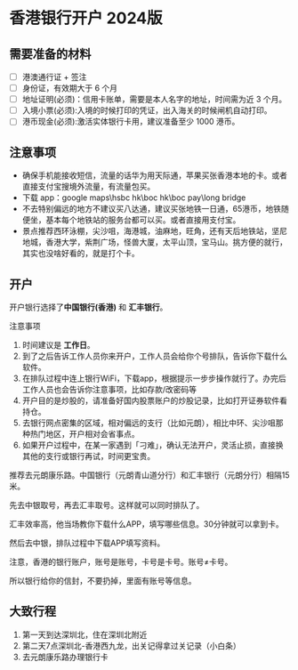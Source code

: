 # 香港银行开户 2024版

## 需要准备的材料
- [ ] 港澳通行证 + 签注
- [ ] 身份证，有效期大于 6 个月
- [ ] 地址证明(必须)：信用卡账单，需要是本人名字的地址，时间需为近 3 个月。
- [ ] 入境小票(必须):入境的时候打印的凭证，出入海关的时候闸机自动打印。
- [ ] 港币现金(必须):激活实体银行卡用，建议准备至少 1000 港币。

## 注意事项
- 确保手机能接收短信，流量的话华为用天际通，苹果买张香港本地的卡。或者直接支付宝搜境外流量，有流量包买。
- 下载 app：google maps\hsbc hk\boc hk\boc pay\long bridge
- 不去特别偏远的地方不建议买八达通，建议买张地铁一日通，65港币，地铁随便坐，基本每个地铁站的服务台都可以买。或者直接用支付宝。
- 景点推荐西环泳棚，尖沙咀，海港城，油麻地，旺角，还有天后地铁站，坚尼地城，香港大学，紫荆广场，怪兽大厦，太平山顶，宝马山。挑方便的就行，其实也没啥好看的，就是打个卡。

## 开户
开户银行选择了**中国银行(香港)** 和 **汇丰银行**。

注意事项
1. 时间建议是 **工作日**。
2. 到了之后告诉工作人员你来开户，工作人员会给你个号排队，告诉你下载什么软件。
3. 在排队过程中连上银行WiFi，下载app，根据提示一步步操作就行了。办完后工作人员也会告诉你注意事项，比如存款/改密码等
4. 开户目的是炒股的，请准备好国内股票账户的炒股记录，比如打开证券软件看持仓。
5. 去银行网点密集的区域，相对偏远的支行（比如元朗），相比中环、尖沙咀那种热门地区，开户相对会省事点。
6. 如果开户过程中，在某一家遇到「刁难」，确认无法开户，灵活止损，直接换其他的支行或银行再试，时间更宝贵。

推荐去元朗康乐路。中国银行（元朗青山道分行）和汇丰银行（元朗分行）相隔15米。

先去中银取号，再去汇丰取号。这样就可以同时排队了。

汇丰效率高，他当场教你下载什么APP，填写哪些信息。30分钟就可以拿到卡。

然后去中银，排队过程中下载APP填写资料。

注意，香港的银行账户，账号是账号，卡号是卡号。账号≠卡号。

所以银行给你的信封，不要扔掉，里面有账号等信息。

## 大致行程
1. 第一天到达深圳北，住在深圳北附近
2. 第二天7点深圳北-香港西九龙，出关记得拿过关记录（小白条）
3. 去元朗康乐路办理银行卡
